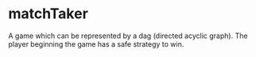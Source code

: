 # matchTaker
A game which can be represented by a dag (directed acyclic graph). The player beginning the game has a safe strategy to win. 
